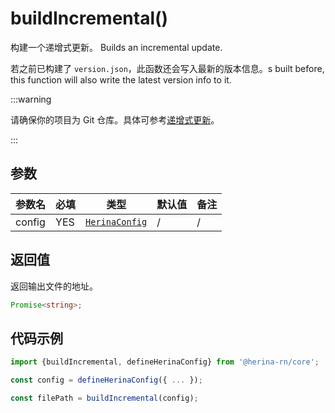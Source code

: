 # buildIncremental()

构建一个递增式更新。
Builds an incremental update.

若之前已构建了 `version.json`，此函数还会写入最新的版本信息。s built before, this function will also write the latest version info to it.

:::warning

请确保你的项目为 Git 仓库。具体可参考[递增式更新](/zh-cn/guide/update/incremental.html)。

:::

## 参数

| 参数名 | 必填 | 类型                                               | 默认值 | 备注 |
| ------ | ---- | -------------------------------------------------- | ------ | ---- |
| config | YES  | [`HerinaConfig`](/zh-cn/configuration/global.html) | /      | /    |

## 返回值

返回输出文件的地址。

```typescript
Promise<string>;
```

## 代码示例

```typescript
import {buildIncremental, defineHerinaConfig} from '@herina-rn/core';

const config = defineHerinaConfig({ ... });

const filePath = buildIncremental(config);
```
